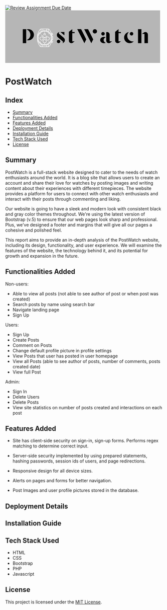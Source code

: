 [![Review Assignment Due Date](https://classroom.github.com/assets/deadline-readme-button-24ddc0f5d75046c5622901739e7c5dd533143b0c8e959d652212380cedb1ea36.svg)](https://classroom.github.com/a/enf2qyfT)
![logo](./docs/logo.png)


# PostWatch


## Index

- [Summary](#summary)
- [Functionalities Added](#functionalities-added)
- [Features Added](#features-added)
- [Deployment Details](#deployment-details)
- [Installation Guide](#installation-guide)
- [Tech Stack Used](#tech-stack-used)
- [License](#license)



## Summary

PostWatch is a full-stack website designed to cater to the needs of watch enthusiasts around the
world. It is a blog site that allows users to create an account and share their love for watches by
posting images and writing content about their experiences with different timepieces. The website
provides a platform for users to connect with other watch enthusiasts and interact with their posts
through commenting and liking.

Our website is going to have a sleek and modern look with consistent black and gray color themes
throughout. We're using the latest version of Bootstrap (v.5) to ensure that our web pages look sharp
and professional. Plus, we've designed a footer and margins that will give all our pages a cohesive
and polished feel.

This report aims to provide an in-depth analysis of the PostWatch website, including its design,
functionality, and user experience. We will examine the features of the website, the technology behind
it, and its potential for growth and expansion in the future.
 
 
 ## Functionalities Added

Non-users:
- Able to view all posts (not able to see author of post or when post was created)
- Search posts by name using search bar
- Navigate landing page
- Sign Up

Users:
- Sign Up
- Create Posts
- Comment on Posts
- Change default profile picture in profile settings
- View Posts that user has posted in user homepage
- View all Posts (able to see author of posts, number of comments, posts created date)
- View full Post

Admin:
- Sign In
- Delete Users
- Delete Posts
- View site statistics on number of posts created and interactions on each post


 ## Features Added

- Site has client-side security on sign-in, sign-up forms. Performs regex matching to determine
correct input.

- Server-side security implemented by using prepared statements, hashing passwords, session
ids of users, and page redirections.

- Responsive design for all device sizes.

- Alerts on pages and forms for better navigation.

- Post Images and user profile pictures stored in the database.

## Deployment Details

## Installation Guide

## Tech Stack Used

- HTML
- CSS
- Bootstrap
- PHP
- Javascript


## License

This project is licensed under the [MIT License](LICENSE).

